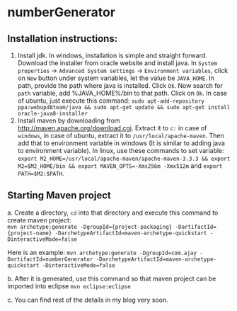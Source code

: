 # numberGenerator

## Installation instructions:
1. Install jdk. In windows, installation is simple and straight forward. Download the installer from oracle website and install java. 
    In `System properties` -> `Advanced System settings` -> `Environment variables`, click on `New` button under system variables, let the value be `JAVA_HOME`. In path, provide the path where java is installed. Click `Ok`. Now search for `path` variable, add %JAVA_HOME%/bin to that path. Click on `Ok`. In case of ubuntu, just execute this command: `sudo apt-add-repository ppa:webupd8team/java && sudo apt-get update && sudo apt-get install oracle-java8-installer`
2. Install maven by downloading from http://maven.apache.org/download.cgi. Extract it to `c:` in case of `windows`, in case of ubuntu, extract it to `/usr/local/apache-maven`. Then add that to environment variable in windows (It is similar to adding java to environment variable). In linux, use these commands to set variable: `export M2_HOME=/usr/local/apache-maven/apache-maven-3.3.3 && export M2=$M2_HOME/bin && export MAVEN_OPTS=-Xms256m -Xmx512m` and `export PATH=$M2:$PATH`. 

## Starting Maven project
a. Create a directory, `cd` into that directory and execute this command to create maven project:  
`mvn archetype:generate -DgroupId={project-packaging} -DartifactId={project-name} -DarchetypeArtifactId=maven-archetype-quickstart -DinteractiveMode=false`

Here is an example:
`mvn archetype:generate -DgroupId=com.ajay -DartifactId=numberGenerator -DarchetypeArtifactId=maven-archetype-quickstart -DinteractiveMode=false`

b. After it is generated, use this command so that maven project can be imported into eclipse
`mvn eclipse:eclipse`

c. You can find rest of the details in my blog very soon.
